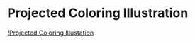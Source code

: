 # Projected Coloring Illustration

[!Projected Coloring Illustation](https://github.com/pauloguerraf/lines3D_w_wacomLeap-Mapping/blob/master/buildyouruniverse.jpg)
